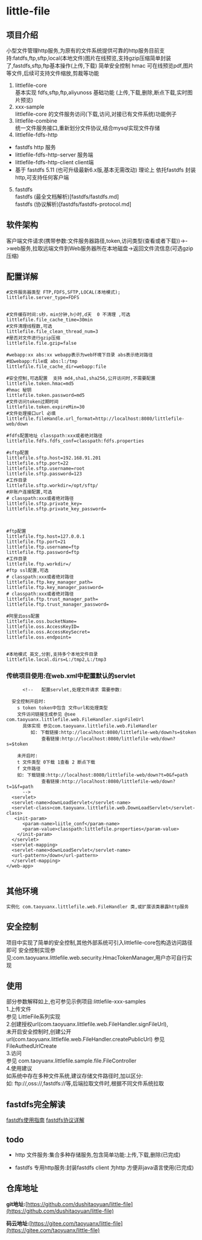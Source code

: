 # little-file

## 项目介绍
小型文件管理http服务,为原有的文件系统提供可靠的http服务目前支持:fatdfs,ftp,sftp,local(本地文件)图片在线预览,支持gzip压缩简单封装了,fastdfs,sftp,ftp基本操作(上传,下载)
简单安全控制 hmac
可在线预览pdf,图片等文件,后续可支持文件缩放,剪裁等功能

1. littlefile-core  
基本实现 fdfs,sftp,ftp,aliyunoss 基础功能 (上传,下载,删除,断点下载,实时图片预览)
2. xxx-sample   
littlefile-core 的文件服务访问(下载,访问,对接已有文件系统)功能例子
3. littlefile-combine  
统一文件服务接口,重新划分文件协议,结合mysql实现文件存储
4. littlefile-fdfs-http   
 - fastdfs http 服务
 - littlefile-fdfs-http-server 服务端
 - littlefile-fdfs-http-client client端
 - 基于 fastdfs 5.11 (也可升级最新6.x版,基本无需改动)
 理论上 依托fastdfs  封装http,可支持任何客户端
 
5. fastdfs   
fastdfs (最全文档解析)[fastdfs/fastdfs.md]    
fastdfs (协议解析)[fastdfs/fastdfs-protocol.md]  
 
## 软件架构
客户端文件请求(携带参数:文件服务器路径,token,访问类型(查看或者下载))->->web服务,拉取远端文件到Web服务器所在本地磁盘->返回文件流信息(可选gzip压缩)

## 配置详解
```
#文件服务器类型 FTP,FDFS,SFTP,LOCAL(本地模式);
littlefile.server_type=FDFS


#文件缓存时间:s秒，min分钟,h小时,d天  0 不清理 ,可选
littlefile.file_cache_time=30min
#文件清理线程数,可选
littlefile.file_clean_thread_num=3
#是否对文件进行gzip压缩
littlefile.file.gzip=false

#webapp:xx abs:xx webapp表示为web环境下目录 abs表示绝对路径
#如webapp:file或 abs:l:/tmp
littlefile.file_cache_dir=webapp:file

#安全控制,可选配置  支持 md4,sha1,sha256,公开访问时,不需要配置
littlefile.token.hmac=md5
#hmac 秘钥
littlefile.token.password=md5
#文件访问token过期时间
littlefile.token.expireMin=30
#文件处理接口url 必填
littlefile.fileHandle.url_format=http://localhost:8080/littlefile-web/down

#fdfs配置地址 classpath:xxx或者绝对路径
littlefile.fdfs.fdfs_conf=classpath:fdfs.properties

#sftp配置 
littlefile.sftp.host=192.168.91.201
littlefile.sftp.port=22
littlefile.sftp.username=root
littlefile.sftp.password=123
#工作目录
littlefile.sftp.workdir=/opt/sftp/
#非账户连接配置,可选
# classpath:xxx或者绝对路径
littlefile.sftp.private_key=
littlefile.sftp.private_key_password=



#ftp配置
littlefile.ftp.host=127.0.0.1
littlefile.ftp.port=21
littlefile.ftp.username=ftp
littlefile.ftp.password=ftp
#工作目录
littlefile.ftp.workdir=/
#ftp ssl配置,可选
# classpath:xxx或者绝对路径
littlefile.ftp.key_manager_path=
littlefile.ftp.key_manager_password=
# classpath:xxx或者绝对路径
littlefile.ftp.trust_manager_path=
littlefile.ftp.trust_manager_password=

#阿里云oss配置
littlefile.oss.bucketName=
littlefile.oss.AccessKeyID=
littlefile.oss.AccessKeySecret=
littlefile.oss.endpoint=


#本地模式 英文,分割,支持多个本地文件目录
littlefile.local.dirs=L:/tmp2,L:/tmp3
```
### 传统项目使用:在web.xml中配置默认的servlet
```
      <!--   配置servlet,处理文件请求 需要参数:
  
  安全控制开启时:
    s token token中包含 文件url和处理类型
    文件访问链接生成参见 @see com.taoyuanx.littlefile.web.FileHandler.signFileUrl
      具体实现 参见com.taoyuanx.littlefile.web.FileHandler
     	 如: 下载链接:http://localhost:8080/littlefile-web/down?s=$token
     		 查看链接:http://localhost:8080/littlefile-web/down?s=$token
  
    未开启时:
    t 文件类型 0下载 1查看 2 断点下载
    f 文件路径
    如: 下载链接:http://localhost:8080/littlefile-web/down?t=0&f=path
     		 查看链接:http://localhost:8080/littlefile-web/down?t=1&f=path
      -->
  <servlet>
  <servlet-name>downLoadServlet</servlet-name>
  <servlet-class>com.taoyuanx.littlefile.web.DownLoadServlet</servlet-class>
   <init-param>
      <param-name>liitle_conf</param-name>
      <param-value>classpath:littlefile.properties</param-value>
    </init-param>
  </servlet>
  <servlet-mapping>
  <servlet-name>downLoadServlet</servlet-name>
  <url-pattern>/down</url-pattern>
  </servlet-mapping>
</web-app>


```


## 其他环境
```
实例化 com.taoyuanx.littlefile.web.FileHandler 类,或扩展该类暴露http服务

```

## 安全控制
项目中实现了简单的安全控制,其他外部系统可引入littlefile-core包构造访问路径即可
安全控制实现参见:com.taoyuanx.littlefile.web.security.HmacTokenManager,用户亦可自行实现

## 使用
部分参数解释如上,也可参见示例项目:littlefile-xxx-samples<br/>
1.上传文件<br/>
参见 LittleFile系列实现<br/>
2.创建授权url(com.taoyuanx.littlefile.web.FileHandler.signFileUrl),<br/>
未开启安全控制时,创建公开url(com.taoyuanx.littlefile.web.FileHandler.createPublicUrl)
参见 FileAuthedUrlCreate<br/>
3.访问<br/>
参见 com.taoyuanx.littlefile.sample.file.FileController<br/>
4.使用建议<br/>
如系统中存在多种文件系统,建议存储文件路径时,加以区分:<br/>
如: ftp://,oss://,fastdfs://等,后端拉取文件时,根据不同文件系统拉取<br/>


## fastdfs完全解读

[fastdfs使用指南](fastdfs/fastdfs.md)
[fastdfs协议详解](fastdfs/fastdfs-protocol.md)

## todo
- http 文件服务:集合多种存储服务,包含简单功能:上传,下载,删除(已完成)

- fastdfs 专用http服务:封装fastdfs client 为http 方便非java语言使用(已完成)

## 仓库地址

**git地址:**[https://github.com/dushitaoyuan/little-file](https://github.com/dushitaoyuan/little-file)



**码云地址:**[https://gitee.com/taoyuanx/little-file](https://gitee.com/taoyuanx/little-file) 
